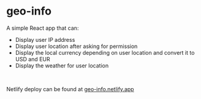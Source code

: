 # geo-info

A simple React app that can:
<ul>
  <li>Display user IP address</li>
  <li>Display user location after asking for permission</li>
  <li>Display the local currency depending on user location and convert it to USD and EUR</li>
  <li>Display the weather for user location</li>
</ul> </br>

Netlify deploy can be found at <a href="https://geo-info.netlify.app">geo-info.netlify.app</a>


